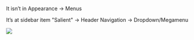 
It isn’t in Appearance → Menus

It’s at sidebar item "Salient" → Header Navigation → Dropdown/Megamenu

![](https://i.imgur.com/BXT76xZ.png)
